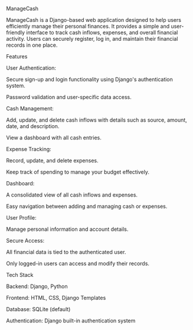ManageCash

ManageCash is a Django-based web application designed to help users efficiently manage their personal finances. It provides a simple and user-friendly interface to track cash inflows, expenses, and overall financial activity. Users can securely register, log in, and maintain their financial records in one place.

Features

User Authentication:

Secure sign-up and login functionality using Django's authentication system.

Password validation and user-specific data access.

Cash Management:

Add, update, and delete cash inflows with details such as source, amount, date, and description.

View a dashboard with all cash entries.

Expense Tracking:

Record, update, and delete expenses.

Keep track of spending to manage your budget effectively.

Dashboard:

A consolidated view of all cash inflows and expenses.

Easy navigation between adding and managing cash or expenses.

User Profile:

Manage personal information and account details.

Secure Access:

All financial data is tied to the authenticated user.

Only logged-in users can access and modify their records.

Tech Stack

Backend: Django, Python

Frontend: HTML, CSS, Django Templates

Database: SQLite (default)

Authentication: Django built-in authentication system
